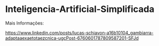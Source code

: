 # Inteligencia-Artificial-Simplificada

Mais Informações:

https://www.linkedin.com/posts/lucas-schiavon-a16b10104_gambiarra-adaptaaexaetotaezcnica-ugcPost-6760601787809587201-SFJd
